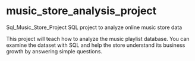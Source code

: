 # music_store_analysis_project
Sql_Music_Store_Project 
SQL project to analyze online music store data

This project will teach how to analyze the music playlist database.
You can examine the dataset with SQL and help the store understand its business growth by answering simple questions.

